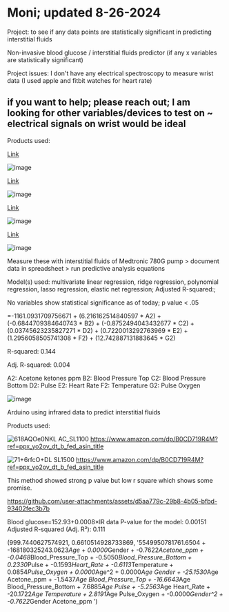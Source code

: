 # Moni; updated 8-26-2024

Project: to see if any data points are statistically significant in predicting interstitial fluids

Non-invasive blood glucose / interstitial fluids predictor (if any x variables are statistically significant)

Project issues: I don't have any electrical spectroscopy to measure wrist data (I used apple and fitbit watches for heart rate)

## if you want to help; please reach out; I am looking for other variables/devices to test on ~ electrical signals on wrist would be ideal

Products used:

[Link](https://www.amazon.com/gp/product/B0D456ZHQQ/ref=ppx_yo_dt_b_asin_title_o00_s00?ie=UTF8&psc=1)

![image](https://github.com/user-attachments/assets/5b2bc504-a235-41d4-b86b-ae5c81cbd7ae)

[Link](https://www.amazon.com/gp/product/B0B2ZM4PXG/ref=ppx_yo_dt_b_asin_title_o01_s00?ie=UTF8&psc=1)

![image](https://github.com/user-attachments/assets/52784e48-2504-41cf-a380-8b54ce9d8c75)

[Link](https://www.amazon.com/gp/product/B0CXSNG2W4/ref=ppx_yo_dt_b_asin_title_o01_s00?ie=UTF8&psc=1)

![image](https://github.com/user-attachments/assets/043a4b75-9fd7-4b8c-97f6-05b401cfae87)

[Link](https://www.amazon.com/gp/product/B07PQ8WTC4/ref=ppx_yo_dt_b_asin_title_o01_s00?ie=UTF8&psc=1)

![image](https://github.com/user-attachments/assets/17a3e31b-6e5c-4d44-86c4-bacc0c26a3c0)

Measure these with interstitial fluids of Medtronic 780G pump > document data in spreadsheet > run predictive analysis equations

Model(s) used: multivariate linear regression, ridge regression, polynomial regression, lasso regression, elastic net regression; Adjusted R-squared:; 

No variables show statistical significance as of today; p value < .05

=-1161.0931709756671 + (6.216162514840597 * A2) + (-0.6844709384640743 * B2) + (-0.8752494043432677 * C2) + (0.03745623235827271 * D2) + (0.7220013292763969 * E2) + (1.2956058505741308 * F2) + (12.742887131883645 * G2)

R-squared:                       0.144

Adj. R-squared:                  0.004

A2: Acetone ketones ppm
B2: Blood Pressure Top
C2: Blood Pressure Bottom
D2: Pulse
E2: Heart Rate
F2: Temperature
G2: Pulse Oxygen

![image](https://github.com/user-attachments/assets/06fdfbea-4a15-4891-9af9-4a7c5090f3c9)


Arduino using infrared data to predict interstitial fluids

Products used:

![618AQOe0NKL _AC_SL1100_](https://github.com/user-attachments/assets/2399472b-61ae-41e0-8b87-3d8eca41b736)
[https://www.amazon.com/dp/B0CD719R4M?ref=ppx_yo2ov_dt_b_fed_asin_title
](https://www.amazon.com/dp/B081CSJV2V?ref=ppx_yo2ov_dt_b_fed_asin_title&th=1)

![71+6rfcO+DL _SL1500_](https://github.com/user-attachments/assets/1bdba1cf-9245-485e-a37e-699bee3d91ff)
https://www.amazon.com/dp/B0CD719R4M?ref=ppx_yo2ov_dt_b_fed_asin_title

This method showed strong p value but low r square which shows some promise.

https://github.com/user-attachments/assets/d5aa779c-29b8-4b05-bfbd-93402fec3b7b

Blood glucose=152.93+0.0008×IR data
P-value for the model: 0.00151
Adjusted R-squared (Adj. R²): 0.111


(999.7440627574921,
 0.6610514928733869,
 '5549950781761.6504 + -168180325243.0623*Age + 0.0000*Gender + -0.7622*Acetone_ppm + -0.0468*Blood_Pressure_Top + -0.5050*Blood_Pressure_Bottom + 0.2330*Pulse + -0.1593*Heart_Rate + -0.6113*Temperature + 0.0854*Pulse_Oxygen + 0.0000*Age^2 + 0.0000*Age Gender + -25.1530*Age Acetone_ppm + -1.5437*Age Blood_Pressure_Top + -16.6643*Age Blood_Pressure_Bottom + 7.6885*Age Pulse + -5.2563*Age Heart_Rate + -20.1722*Age Temperature + 2.8191*Age Pulse_Oxygen + -0.0000*Gender^2 + -0.7622*Gender Acetone_ppm ')
